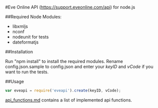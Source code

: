 #Eve Online API (https://support.eveonline.com/api) for node.js

##Required Node Modules:
- libxmljs
- nconf
- nodeunit for tests
- dateformatjs

##Installation

Run "npm install" to install the required modules.
Rename config.json.sample to config.json and enter your *keyID* and *vCode* if
you want to run the tests.

##Usage
```js
var eveapi = require('eveapi').create(keyID, vCode);
```
[api_functions.md](/RainerBlessing/eveapi.js/api_functions.md) contains a list of implemented api functions.
